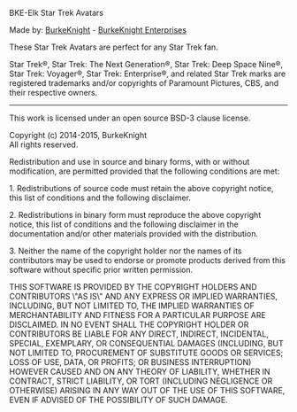 <p>BKE-Elk Star Trek Avatars</p>
<p>Made by: <a href="http://www.elkarte.net/community/index.php?action=profile;u=130">BurkeKnight</a> - <a href="http://www.burkeknight.com/">BurkeKnight Enterprises</a></p>
<p>These Star Trek Avatars are perfect for any Star Trek fan.</p>

<p>Star Trek®, Star Trek: The Next Generation®, Star Trek: Deep Space Nine®, Star Trek: Voyager®, Star Trek: Enterprise®, and related Star Trek marks are registered trademarks and/or copyrights of Paramount Pictures, CBS, and their respective owners.</p>

<hr /><p>This work is licensed under an open source BSD-3 clause license.</p><p>Copyright (c) 2014-2015, BurkeKnight<br />
All rights reserved.</p><p>Redistribution and use in source and binary forms, with or without modification, are permitted provided that the following conditions are met:</p><p>1. Redistributions of source code must retain the above copyright notice, this list of conditions and the following disclaimer.</p><p>2. Redistributions in binary form must reproduce the above copyright notice, this list of conditions and the following disclaimer in the documentation and/or other materials provided with the distribution.</p><p>3. Neither the name of the copyright holder nor the names of its contributors may be used to endorse or promote products derived from this software without specific prior written permission.</p><p>THIS SOFTWARE IS PROVIDED BY THE COPYRIGHT HOLDERS AND CONTRIBUTORS \"AS IS\" AND ANY EXPRESS OR IMPLIED WARRANTIES, INCLUDING, BUT NOT LIMITED TO, THE IMPLIED WARRANTIES OF MERCHANTABILITY AND FITNESS FOR A PARTICULAR PURPOSE ARE DISCLAIMED. IN NO EVENT SHALL THE COPYRIGHT HOLDER OR CONTRIBUTORS BE LIABLE FOR ANY DIRECT, INDIRECT, INCIDENTAL, SPECIAL, EXEMPLARY, OR CONSEQUENTIAL DAMAGES (INCLUDING, BUT NOT LIMITED TO, PROCUREMENT OF SUBSTITUTE GOODS OR SERVICES; LOSS OF USE, DATA, OR PROFITS; OR BUSINESS INTERRUPTION) HOWEVER CAUSED AND ON ANY THEORY OF LIABILITY, WHETHER IN CONTRACT, STRICT LIABILITY, OR TORT (INCLUDING NEGLIGENCE OR OTHERWISE) ARISING IN ANY WAY OUT OF THE USE OF THIS SOFTWARE, EVEN IF ADVISED OF THE POSSIBILITY OF SUCH DAMAGE.</p>
